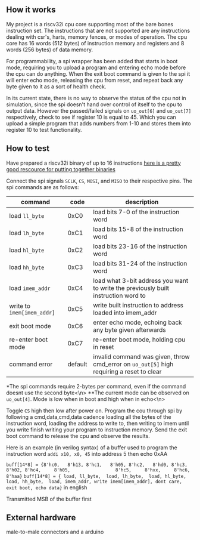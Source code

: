 <!---

This file is used to generate your project datasheet. Please fill in the information below and delete any unused
sections.

You can also include images in this folder and reference them in the markdown. Each image must be less than
512 kb in size, and the combined size of all images must be less than 1 MB.
-->

## How it works

My project is a riscv32i cpu core supporting most of the bare bones instruction set. The instructions that are not supported are any instructions dealing with csr's, harts, memory fences, or modes of operation. The cpu core has 16 words (512 bytes) of instruction memory and registers and 8 words (256 bytes) of data memory.

For programmability, a spi wrapper has been added that starts in boot mode, requiring you to upload a program and entering echo mode before the cpu can do anything. When the exit boot command is given to the spi it will enter echo mode, releasing the cpu from reset, and repeat back any byte given to it as a sort of health check. 

In its current state, there is no way to observe the status of the cpu not in simulation, since the spi doesn't hand over control of itself to the cpu to output data. However the passed/failed signals on `uo_out[6]` and `uo_out[7]` respectively, check to see if register 10 is equal to 45. Which you can upload a simple program that adds numbers from 1-10 and stores them into register 10 to test functionality.

## How to test

Have prepared a riscv32i binary of up to 16 instructions [here is a pretty good rescource for putting together binaries](https://riscvasm.lucasteske.dev/)

Connect the spi signals `SCLK`, `CS`, `MOSI`, and `MISO` to their respective pins. The spi commands are as follows:

|command|code|description|
|-------|----|-----------|
|load `ll_byte`              |0xC0     | load bits 7-0 of the instruction word                                                    |
|load `lh_byte`              |0xC1     | load bits 15-8 of the instruction word                                                   |
|load `hl_byte`              |0xC2     | load bits 23-16 of the instruction word                                                  |
|load `hh_byte`              |0xC3     | load bits 31-24 of the instruction word                                                  |
|load `imem_addr`            |0xC4     | load what 3-bit address you want to write the previously built instruction word to       |
|write to `imem[imem_addr]`  |0xC5     | write built instruction to address loaded into imem_addr                                 |
|exit boot mode              |0xC6     | enter echo mode, echoing back any byte given afterwards                                  |
|re-enter boot mode          |0xC7     | re-enter boot mode, holding cpu in reset                                                 |
|command error               |default  | invalid command was given, throw cmd_error on `uo_out[5]` high requiring a reset to clear|

*The spi commands require 2-bytes per command, even if the command doesnt use the second byte<\n>
**The current mode can be observed on `uo_out[4]`. Mode is low when in boot and high when in echo<\n>

Toggle `CS` high then low after power on. Program the cou through spi by following a cmd,data,cmd,data cadence loading all the bytes of the instruction word, loading the address to write to, then writing to imem until you write finish writing your program to instruction memory. Send the exit boot command to release the cpu and observe the results.

Here is an example (in verilog syntax) of a buffer used to program the instruction word  `addi x10, x0, 45` into address 5 then echo 0xAA

`buff[14*8] = {8'hc0,   8'h13, 8'hc1,   8'h05, 8'hc2,   8'hd0, 8'hc3,   8'h02, 8'hc4,     8'h05,                 8'hc5,     8'hxx,     8'hc6,     8'haa}`
`buff[14*8] = { load, ll_byte,  load, lh_byte,  load, hl_byte,  load, hh_byte,  load, imem_addr, write imem[imem_addr], dont care, exit boot, echo data}` in english

Transmitted MSB of the buffer first



## External hardware

male-to-male connectors and a arduino
